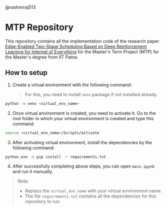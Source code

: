 @rashmiraj513

# MTP Repository

This repository contains all the implementation code of the research paper [Edge-Enabled Two-Stage Scheduling Based
on Deep Reinforcement Learning for
Internet of Everything](https://drive.google.com/file/d/1OtO-1gzLaATz-aPwzLuXz6zn-OIyYVQf/view?usp=drive_link) for the Master's Term Project (MTP) for the Master's degree from IIT Patna.

## How to setup

1. Create a virtual environment with the following command:
   > For this, you need to install `venv` package if not installed already.

```bash
python -m venv <virtual_env_name>
```

2. Once virtual environment is created, you need to activate it. Go to the root folder in which your virtual environment is created and type this command:

```bash
source <virtual_env_name>/Scripts/activate
```

3. After activating virtual environment, install the dependencies by the following command:

```bash
python.exe -m pip install -r requirements.txt
```

4. After successfully completing above steps, you can open `main.ipynb` and run it manually.

> Note:
>
> - Replace the `virtual_env_name` with your virtual environment name.
> - The file `requirements.txt` contains all the dependencies for this repository to run.
